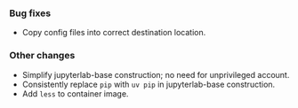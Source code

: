<!-- Delete the sections that don't apply -->

### Bug fixes

- Copy config files into correct destination location.

### Other changes

- Simplify jupyterlab-base construction; no need for unprivileged account.
- Consistently replace `pip` with `uv pip` in jupyterlab-base construction.
- Add `less` to container image.
